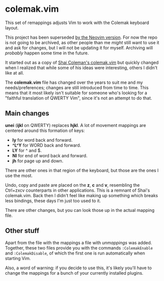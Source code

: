 colemak.vim
===========

This set of remappings adjusts Vim to work with the Colemak keyboard layout.

This project has been superseded [by the Neovim version][2]. For now the repo is not
going to be archived, as other people than me *might* still want to use it and
ask for changes, but I will not be updating it for myself. Archiving will
*probably* happen some time in the future.

It started out as a copy of [Shai Coleman's colemak.vim][1] but quickly
changed when I realized that while some of his ideas were interesting, others
I didn't like at all.

 [1]: http://colemak.com/pub/vim/colemak.vim
 [2]: https://github.com/linduxed/colemak.nvim

The **colemak.vim** file has changed over the years to suit me and my
needs/preferences; changes are still introduced from time to time. This means
that it most likely isn't suitable for someone who's looking for a "faithful
translation of QWERTY Vim", since it's not an attempt to do that.

Main changes
------------

**unei** (**ijkl** on QWERTY) replaces **hjkl**. A lot of movement mappings are
centered around this formation of keys:

* **ly** for word back and forward.
* **^L^Y** for WORD back and forward.
* **LY** for ^ and $.
* **NI** for end of word back and forward.
* **jh** for page up and down.

There are other ones in that region of the keyboard, but those are the ones
I use the most.

Undo, copy and paste are placed on the **z**, **c** and **v**, resembling the
Ctrl+zxcv counterparts in other applications. This is a remnant of Shai's
colemak.vim. Back then I didn't feel like making up something which breaks less
bindings, these days I'm just too used to it.

There are other changes, but you can look those up in the actual mapping file.

Other stuff
-----------

Apart from the file with the mappings a file with *unmappings* was added.
Together, these two files provide you with the commands `:ColemakEnable` and
`:ColemakDisable`, of which the first one is run automatically when starting
Vim.

Also, a word of warning: if you decide to use this, it's likely you'll have to
change the mappings for a bunch of your currently installed plugins.
